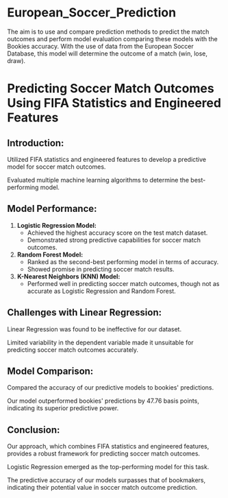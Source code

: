 # European_Soccer_Prediction
The aim is to use and compare prediction methods to predict the match outcomes and perform model evaluation comparing these models with the Bookies accuracy.  With the use of data from the European Soccer Database, this model will determine the outcome of a match (win, lose, draw). 
<html>
<head>
    <title>Predicting Soccer Match Outcomes</title>
</head>
<body>
    <h1>Predicting Soccer Match Outcomes Using FIFA Statistics and Engineered Features</h1>
    <h2>Introduction:</h2>
    <p>Utilized FIFA statistics and engineered features to develop a predictive model for soccer match outcomes.</p>
    <p>Evaluated multiple machine learning algorithms to determine the best-performing model.</p>
    <h2>Model Performance:</h2>
    <ol>
        <li>
            <strong>Logistic Regression Model:</strong>
            <ul>
                <li>Achieved the highest accuracy score on the test match dataset.</li>
                <li>Demonstrated strong predictive capabilities for soccer match outcomes.</li>
            </ul>
        </li>
        <li>
            <strong>Random Forest Model:</strong>
            <ul>
                <li>Ranked as the second-best performing model in terms of accuracy.</li>
                <li>Showed promise in predicting soccer match results.</li>
            </ul>
        </li>
        <li>
            <strong>K-Nearest Neighbors (KNN) Model:</strong>
            <ul>
                <li>Performed well in predicting soccer match outcomes, though not as accurate as Logistic Regression and Random Forest.</li>
            </ul>
        </li>
    </ol>
    <h2>Challenges with Linear Regression:</h2>
    <p>Linear Regression was found to be ineffective for our dataset.</p>
    <p>Limited variability in the dependent variable made it unsuitable for predicting soccer match outcomes accurately.</p>
    <h2>Model Comparison:</h2>
    <p>Compared the accuracy of our predictive models to bookies' predictions.</p>
    <p>Our model outperformed bookies' predictions by 47.76 basis points, indicating its superior predictive power.</p>
    <h2>Conclusion:</h2>
    <p>Our approach, which combines FIFA statistics and engineered features, provides a robust framework for predicting soccer match outcomes.</p>
    <p>Logistic Regression emerged as the top-performing model for this task.</p>
    <p>The predictive accuracy of our models surpasses that of bookmakers, indicating their potential value in soccer match outcome prediction.</p>
</body>
</html>
